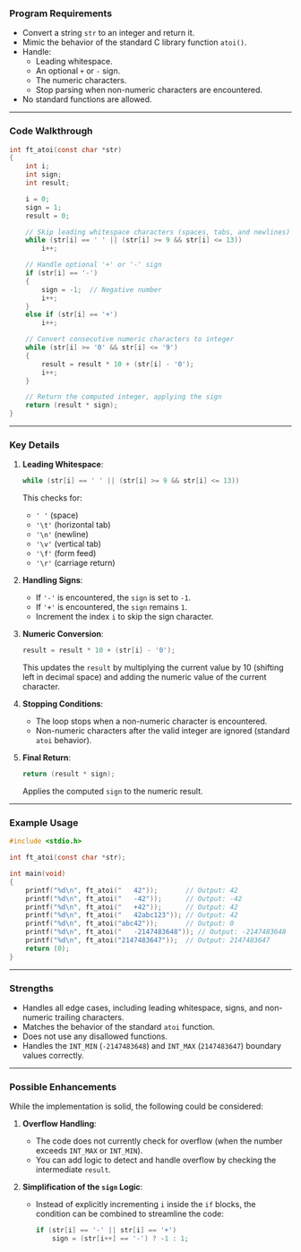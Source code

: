 ### **Program Requirements**
- Convert a string `str` to an integer and return it.
- Mimic the behavior of the standard C library function `atoi()`.
- Handle:
  - Leading whitespace.
  - An optional `+` or `-` sign.
  - The numeric characters.
  - Stop parsing when non-numeric characters are encountered.
- No standard functions are allowed.

---

### **Code Walkthrough**
```c
int	ft_atoi(const char *str)
{
    int	i;
    int	sign;
    int	result;

    i = 0;
    sign = 1;
    result = 0;

    // Skip leading whitespace characters (spaces, tabs, and newlines)
    while (str[i] == ' ' || (str[i] >= 9 && str[i] <= 13))
        i++;

    // Handle optional '+' or '-' sign
    if (str[i] == '-')
    {
        sign = -1;  // Negative number
        i++;
    }
    else if (str[i] == '+')
        i++;

    // Convert consecutive numeric characters to integer
    while (str[i] >= '0' && str[i] <= '9')
    {
        result = result * 10 + (str[i] - '0');
        i++;
    }

    // Return the computed integer, applying the sign
    return (result * sign);
}
```

---

### **Key Details**

1. **Leading Whitespace**:
   ```c
   while (str[i] == ' ' || (str[i] >= 9 && str[i] <= 13))
   ```
   This checks for:
   - `' '` (space)
   - `'\t'` (horizontal tab)
   - `'\n'` (newline)
   - `'\v'` (vertical tab)
   - `'\f'` (form feed)
   - `'\r'` (carriage return)

2. **Handling Signs**:
   - If `'-'` is encountered, the `sign` is set to `-1`.
   - If `'+'` is encountered, the `sign` remains `1`.
   - Increment the index `i` to skip the sign character.

3. **Numeric Conversion**:
   ```c
   result = result * 10 + (str[i] - '0');
   ```
   This updates the `result` by multiplying the current value by 10 (shifting left in decimal space) and adding the numeric value of the current character.

4. **Stopping Conditions**:
   - The loop stops when a non-numeric character is encountered.
   - Non-numeric characters after the valid integer are ignored (standard `atoi` behavior).

5. **Final Return**:
   ```c
   return (result * sign);
   ```
   Applies the computed `sign` to the numeric result.

---

### **Example Usage**

```c
#include <stdio.h>

int	ft_atoi(const char *str);

int	main(void)
{
    printf("%d\n", ft_atoi("   42"));       // Output: 42
    printf("%d\n", ft_atoi("   -42"));      // Output: -42
    printf("%d\n", ft_atoi("   +42"));      // Output: 42
    printf("%d\n", ft_atoi("   42abc123")); // Output: 42
    printf("%d\n", ft_atoi("abc42"));       // Output: 0
    printf("%d\n", ft_atoi("   -2147483648")); // Output: -2147483648
    printf("%d\n", ft_atoi("2147483647"));  // Output: 2147483647
    return (0);
}
```

---

### **Strengths**
- Handles all edge cases, including leading whitespace, signs, and non-numeric trailing characters.
- Matches the behavior of the standard `atoi` function.
- Does not use any disallowed functions.
- Handles the `INT_MIN` (`-2147483648`) and `INT_MAX` (`2147483647`) boundary values correctly.

---

### **Possible Enhancements**
While the implementation is solid, the following could be considered:
1. **Overflow Handling**:
   - The code does not currently check for overflow (when the number exceeds `INT_MAX` or `INT_MIN`).
   - You can add logic to detect and handle overflow by checking the intermediate `result`.

2. **Simplification of the `sign` Logic**:
   - Instead of explicitly incrementing `i` inside the `if` blocks, the condition can be combined to streamline the code:
     ```c
     if (str[i] == '-' || str[i] == '+')
         sign = (str[i++] == '-') ? -1 : 1;
     ```